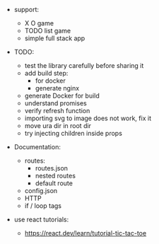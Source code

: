 + support:
    + X O game
    + TODO list game
    + simple full stack app

+ TODO:
    + test the library carefully before sharing it
    + add build step:
        + for docker
        + generate nginx
    + generate Docker for build
    + understand promises
    + verify refresh function
    + importing svg to image does not work, fix it
    + move ura dir in root dir
    + try injecting children inside props

+ Documentation:
    + routes:
        + routes.json
        + nested routes
        + default route
    + config.json
    + HTTP
    + if / loop tags


+ use react tutorials:
    + https://react.dev/learn/tutorial-tic-tac-toe